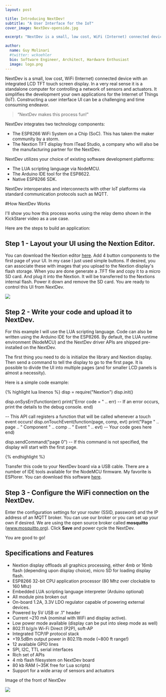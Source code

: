 ```yaml
---
layout: post

title: Introducing NextDev!
subtitle: "A User Interface for the IoT"
cover_image: NextDev-openside.jpg

excerpt: "NextDev is a small, low cost, WiFi (Internet) connected device with an integrated LCD TFT touch screen display.    In a very real sense it is a standalone computer for controlling a network of sensors and actuators.   It simplifies the development your own applications for the Internet of Things (IoT)."

author:
  name: Guy Molinari
  #twitter: wckoehler
  bio: Software Engineer, Architect, Hardware Enthusiast
  image: logo.png
---
```

NextDev is a small, low cost, WiFi (Internet) connected device with an integrated LCD TFT touch screen display.    In a very real sense it is a standalone computer for controlling a network of sensors and actuators.   It simplifies the development your own applications for the Internet of Things (IoT). Constructing a user interface UI can be a challenging and time consuming endeavor.

> “NextDev makes this process fun!"

NextDev integrates two technology components:

* The ESP8266 WiFi System on a Chip (SoC).  This has taken the maker community by a storm.
* The Nextion TFT display from ITead Studio, a company who will also be the manufacturing partner for the NextDev.

NextDev utilizes your choice of existing software development platforms:

* The LUA scripting language via NodeMCU.
* The Arduino IDE tool for the ESP8622.
* Native ESP8266 SDK.

NextDev interoperates and interconnects with other IoT platforms via standard communication protocols such as MQTT.

#How NextDev Works

I'll show you how this process works using the relay demo shown in the KickStarer video as a use case.

Here are the steps to build an application:

## Step 1 - Layout your UI using the Nextion Editor.
You can download the Nextion editor [here](http://nextion.itead.cc/download.html).  Add 4 button components to the first page of your UI.  In my case I just used simple buttons.   If desired, you can associate these with images that you upload to the Nextion display's flash storage.  When you are done generate a .TFT file and copy it to a micro SD card.  And plug it into the Nextion.  It will be transferred to the Nextions internal flash.  Power it down and remove the SD card.  You are ready to control this UI from NextDev.

<!-- Image of Nextion Editor with 4 button UI -->
<div class="full zoomable"><img src="{{ site.baseurl }}/images/NextionEditorScreenshot.png"></div>

## Step 2 - Write your code and upload it to NextDev.
For this example I will use the LUA scripting language.  Code can also be written using the Arduino IDE for the ESP8266.  By default, the LUA runtime environment (NodeMCU) and the NextDev driver APIs are shipped pre-installed on the NextDev.  

The first thing you need to do is initialize the library and Nextion display.  Then send a command to tell the display to go to the first page.  It is possible to divide the UI into multiple pages (and for smaller LCD panels is almost a necessity).

Here is a simple code example:

{% highlight lua linenos %}
disp = require("Nextion")
disp.init()

disp.onSysErr(function(err)
    print("Error code = " .. err)  -- If an error occurs, print the details to the debug console.
end)

-- This API call registers a function that will be called whenever a touch event occurs!
disp.onTouchEvent(function(page, comp, evt)
    print("Page " .. page .. " Component " .. comp .. " Event " .. evt)
    -- Your code goes here
end)

disp.sendCommand("page 0") -- If this command is not specified, the display will start with the first page.

{% endhighlight %}

Transfer this code to your NextDev board via a USB cable.  There are a number of IDE tools available for the NodeMCU firmware.  My favorite is ESPlorer.  You can download this software [here](http://esp8266.ru/esplorer).



## Step 3 - Configure the WiFi connection on the NextDev.

Enter the configuration settings for your router (SSID, password) and the IP address of an MQTT broker.  You can use our broker or you can set up your own if desired.   We are using the open source broker called **mosquitto** (www.mosquitto.org).  Click **Save** and power cycle the NextDev.   

You are good to go!


## Specifications and Features

* Nextion display offloads all graphics processing, either 4mb or 16mb flash (depending upon display choice), micro SD for loading display flash.
* ESP8266 32-bit CPU application processor (80 Mhz over clockable to 160 Mhz)
* Embedded LUA scripting language interpreter (Arduino optional)
* All module pins broken out 
* On-board 1.2A, 3.3V LDO regulator capable of powering external devices.
* Powered by 5V USB or .1" header
* Current ~210 mA (nominal with WiFi and display active).
* Low power mode available (display can be put into sleep mode as well)
* 802.11 b/g/n Wi-Fi Direct (P2P), soft-AP 
* Integrated TCP/IP protocol stack 
* +19.5dBm output power in 802.11b mode (~800 ft range!)
* 12 available GPIO lines
* SPI, I2C, TTL serial interfaces
* Rich set of APIs
* 4 mb flash filesystem on NextDev board
* 80 kb RAM (~35K free for Lua scripts)
* Support for a wide array of sensors and actuators



Image of the front of NextDev

<div class="full zoomable"><img src="{{ site.baseurl }}/images/NextDev35.jpg"></div>

